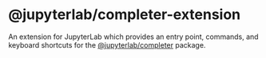 # @jupyterlab/completer-extension

An extension for JupyterLab which provides an entry point, commands, and keyboard shortcuts for the [@jupyterlab/completer](../completer) package.
